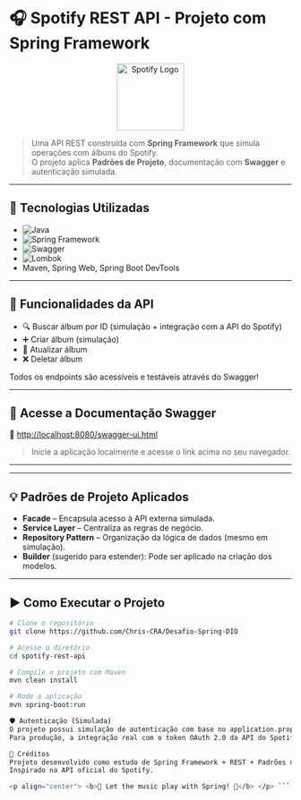 # 🎧 Spotify REST API - Projeto com Spring Framework

<p align="center">
  <img src="https://upload.wikimedia.org/wikipedia/commons/1/19/Spotify_logo_without_text.svg" height="120" alt="Spotify Logo"/>
</p>

> Uma API REST construída com **Spring Framework** que simula operações com álbuns do Spotify.  
> O projeto aplica **Padrões de Projeto**, documentação com **Swagger** e autenticação simulada.

---

## 📌 Tecnologias Utilizadas

- ![Java](https://img.shields.io/badge/Java-ED8B00?style=for-the-badge&logo=java&logoColor=white)
- ![Spring Framework](https://img.shields.io/badge/Spring-6DB33F?style=for-the-badge&logo=spring&logoColor=white)
- ![Swagger](https://img.shields.io/badge/Swagger-85EA2D?style=for-the-badge&logo=swagger&logoColor=black)
- ![Lombok](https://img.shields.io/badge/Lombok-red?style=for-the-badge&logo=java&logoColor=white)
- Maven, Spring Web, Spring Boot DevTools

---

## 🎯 Funcionalidades da API

- 🔍 Buscar álbum por ID (simulação + integração com a API do Spotify)
- ➕ Criar álbum (simulação)
- 🔄 Atualizar álbum
- ❌ Deletar álbum

Todos os endpoints são acessíveis e testáveis através do Swagger!

---

## 🔗 Acesse a Documentação Swagger

📎 [http://localhost:8080/swagger-ui.html](http://localhost:8080/swagger-ui.html)

> Inicie a aplicação localmente e acesse o link acima no seu navegador.

---


---

## 💡 Padrões de Projeto Aplicados

- **Facade** – Encapsula acesso à API externa simulada.
- **Service Layer** – Centraliza as regras de negócio.
- **Repository Pattern** – Organização da lógica de dados (mesmo em simulação).
- **Builder** (sugerido para estender): Pode ser aplicado na criação dos modelos.

---

## ▶️ Como Executar o Projeto

```bash
# Clone o repositório
git clone https://github.com/Chris-CRA/Desafio-Spring-DIO

# Acesse o diretório
cd spotify-rest-api

# Compile o projeto com Maven
mvn clean install

# Rode a aplicação
mvn spring-boot:run

🛡️ Autenticação (Simulada)
O projeto possui simulação de autenticação com base no application.properties.
Para produção, a integração real com o token OAuth 2.0 da API do Spotify pode ser implementada.

📣 Créditos
Projeto desenvolvido como estudo de Spring Framework + REST + Padrões de Projeto.
Inspirado na API oficial do Spotify.

<p align="center"> <b>💚 Let the music play with Spring! 💚</b> </p> ```